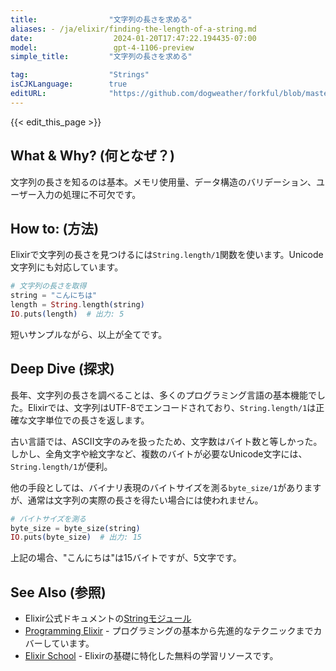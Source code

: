 ```yaml
---
title:                "文字列の長さを求める"
aliases: - /ja/elixir/finding-the-length-of-a-string.md
date:                  2024-01-20T17:47:22.194435-07:00
model:                 gpt-4-1106-preview
simple_title:         "文字列の長さを求める"

tag:                  "Strings"
isCJKLanguage:        true
editURL:              "https://github.com/dogweather/forkful/blob/master/content/ja/elixir/finding-the-length-of-a-string.md"
---
```


{{< edit_this_page >}}

## What & Why? (何となぜ？)
文字列の長さを知るのは基本。メモリ使用量、データ構造のバリデーション、ユーザー入力の処理に不可欠です。

## How to: (方法)
Elixirで文字列の長さを見つけるには`String.length/1`関数を使います。Unicode文字列にも対応しています。

```elixir
# 文字列の長さを取得
string = "こんにちは"
length = String.length(string)
IO.puts(length)  # 出力: 5
```

短いサンプルながら、以上が全てです。

## Deep Dive (探求)
長年、文字列の長さを調べることは、多くのプログラミング言語の基本機能でした。Elixirでは、文字列はUTF-8でエンコードされており、`String.length/1`は正確な文字単位での長さを返します。

古い言語では、ASCII文字のみを扱ったため、文字数はバイト数と等しかった。しかし、全角文字や絵文字など、複数のバイトが必要なUnicode文字には、`String.length/1`が便利。

他の手段としては、バイナリ表現のバイトサイズを測る`byte_size/1`がありますが、通常は文字列の実際の長さを得たい場合には使われません。

```elixir
# バイトサイズを測る
byte_size = byte_size(string)
IO.puts(byte_size)  # 出力: 15
```

上記の場合、"こんにちは"は15バイトですが、5文字です。

## See Also (参照)
- Elixir公式ドキュメントの[Stringモジュール](https://hexdocs.pm/elixir/String.html)
- [Programming Elixir](https://pragprog.com/titles/elixir16/programming-elixir-1-6/) - プログラミングの基本から先進的なテクニックまでカバーしています。
- [Elixir School](https://elixirschool.com/jp/) - Elixirの基礎に特化した無料の学習リソースです。
